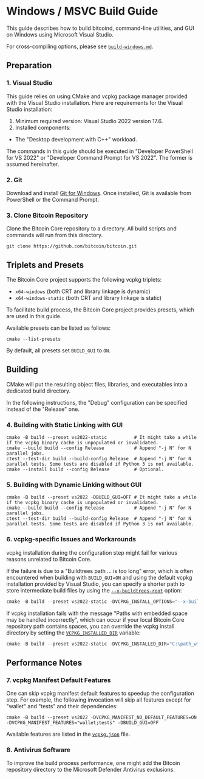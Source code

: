 # Windows / MSVC Build Guide

This guide describes how to build bitcoind, command-line utilities, and GUI on Windows using Microsoft Visual Studio.

For cross-compiling options, please see [`build-windows.md`](./build-windows.md).

## Preparation

### 1. Visual Studio

This guide relies on using CMake and vcpkg package manager provided with the Visual Studio installation.
Here are requirements for the Visual Studio installation:
1. Minimum required version: Visual Studio 2022 version 17.6.
2. Installed components:
- The "Desktop development with C++" workload.

The commands in this guide should be executed in "Developer PowerShell for VS 2022" or "Developer Command Prompt for VS 2022".
The former is assumed hereinafter.

### 2. Git

Download and install [Git for Windows](https://git-scm.com/download/win). Once installed, Git is available from PowerShell or the Command Prompt.

### 3. Clone Bitcoin Repository

Clone the Bitcoin Core repository to a directory. All build scripts and commands will run from this directory.
```
git clone https://github.com/bitcoin/bitcoin.git
```


## Triplets and Presets

The Bitcoin Core project supports the following vcpkg triplets:
- `x64-windows` (both CRT and library linkage is dynamic)
- `x64-windows-static` (both CRT and library linkage is static)

To facilitate build process, the Bitcoin Core project provides presets, which are used in this guide.

Available presets can be listed as follows:
```
cmake --list-presets
```

By default, all presets set `BUILD_GUI` to `ON`.

## Building

CMake will put the resulting object files, libraries, and executables into a dedicated build directory.

In the following instructions, the "Debug" configuration can be specified instead of the "Release" one.

### 4. Building with Static Linking with GUI

```
cmake -B build --preset vs2022-static          # It might take a while if the vcpkg binary cache is unpopulated or invalidated.
cmake --build build --config Release           # Append "-j N" for N parallel jobs.
ctest --test-dir build --build-config Release  # Append "-j N" for N parallel tests. Some tests are disabled if Python 3 is not available.
cmake --install build --config Release         # Optional.
```

### 5. Building with Dynamic Linking without GUI

```
cmake -B build --preset vs2022 -DBUILD_GUI=OFF # It might take a while if the vcpkg binary cache is unpopulated or invalidated.
cmake --build build --config Release           # Append "-j N" for N parallel jobs.
ctest --test-dir build --build-config Release  # Append "-j N" for N parallel tests. Some tests are disabled if Python 3 is not available.
```

### 6. vcpkg-specific Issues and Workarounds

vcpkg installation during the configuration step might fail for various reasons unrelated to Bitcoin Core.

If the failure is due to a "Buildtrees path … is too long" error, which is often encountered when building
with `BUILD_GUI=ON` and using the default vcpkg installation provided by Visual Studio, you can
specify a shorter path to store intermediate build files by using
the [`--x-buildtrees-root`](https://learn.microsoft.com/en-us/vcpkg/commands/common-options#buildtrees-root) option:

```powershell
cmake -B build --preset vs2022-static -DVCPKG_INSTALL_OPTIONS="--x-buildtrees-root=C:\vcpkg"
```

If vcpkg installation fails with the message "Paths with embedded space may be handled incorrectly", which
can occur if your local Bitcoin Core repository path contains spaces, you can override the vcpkg install directory
by setting the [`VCPKG_INSTALLED_DIR`](https://github.com/microsoft/vcpkg-docs/blob/main/vcpkg/users/buildsystems/cmake-integration.md#vcpkg_installed_dir) variable:

```powershell
cmake -B build --preset vs2022-static -DVCPKG_INSTALLED_DIR="C:\path_without_spaces"
```

## Performance Notes

### 7. vcpkg Manifest Default Features

One can skip vcpkg manifest default features to speedup the configuration step.
For example, the following invocation will skip all features except for "wallet" and "tests" and their dependencies:
```
cmake -B build --preset vs2022 -DVCPKG_MANIFEST_NO_DEFAULT_FEATURES=ON -DVCPKG_MANIFEST_FEATURES="wallet;tests" -DBUILD_GUI=OFF
```

Available features are listed in the [`vcpkg.json`](/vcpkg.json) file.

### 8. Antivirus Software

To improve the build process performance, one might add the Bitcoin repository directory to the Microsoft Defender Antivirus exclusions.
